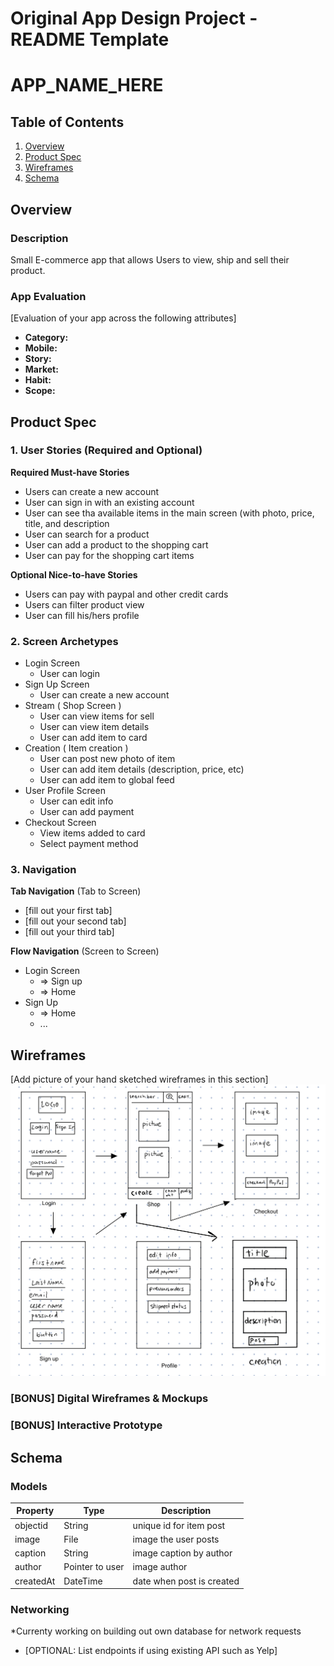 Original App Design Project - README Template
===

# APP_NAME_HERE

## Table of Contents
1. [Overview](#Overview)
1. [Product Spec](#Product-Spec)
1. [Wireframes](#Wireframes)
2. [Schema](#Schema)

## Overview
### Description
Small E-commerce app that allows Users to view, ship and sell their product.

### App Evaluation
[Evaluation of your app across the following attributes]
- **Category:**
- **Mobile:**
- **Story:**
- **Market:**
- **Habit:**
- **Scope:**

## Product Spec

### 1. User Stories (Required and Optional)

**Required Must-have Stories**

* Users can create a new account
* User can sign in with an existing account
* User can see tha available items in the main screen (with photo, price, title, and description
* User can search for a product
* User can add a product to the shopping cart
* User can pay for the shopping cart items

**Optional Nice-to-have Stories**

* Users can pay with paypal and other credit cards
* Users can filter product view 
* User can fill his/hers profile

### 2. Screen Archetypes

* Login Screen
   * User can login
* Sign Up Screen
   * User can create a new account
* Stream ( Shop Screen )
   * User can view items for sell
   * User can view item details
   * User can add item to card
* Creation ( Item creation )
   * User can post new photo of item
   * User can add item details (description, price, etc)
   * User can add item to global feed
* User Profile Screen
   * User can edit info
   * User can add payment
* Checkout Screen
   * View items added to card
   * Select payment method
 

### 3. Navigation

**Tab Navigation** (Tab to Screen)

* [fill out your first tab]
* [fill out your second tab]
* [fill out your third tab]

**Flow Navigation** (Screen to Screen)

* Login Screen
   * => Sign up
   * => Home
* Sign Up
   * => Home
   * ...

## Wireframes
[Add picture of your hand sketched wireframes in this section]
<img src="https://github.com/KendallBurton/E-commerce-/blob/main/wirefram%20rev1.2.jpeg" width=600>

### [BONUS] Digital Wireframes & Mockups

### [BONUS] Interactive Prototype

## Schema 

### Models
| Property | Type |	Description |
| -------- | ---- | ----------- |
| objectid | String | unique id for item post |
| image | File | image the user posts |
| caption | String | image caption by author |
| author | Pointer to user | image author |
| createdAt | DateTime | date when post is created |


### Networking
*Currenty working on building out own database for network requests
- [OPTIONAL: List endpoints if using existing API such as Yelp]
